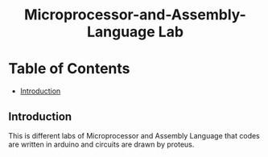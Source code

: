# <p align="center">Microprocessor-and-Assembly-Language Lab</p>

# Table of Contents
- [Introduction](https://github.com/mohammadtavakoli78/Microprocessor-and-Assembly-Language-Lab#introduction)

## Introduction
This is different labs of Microprocessor and Assembly Language that codes are written in arduino and circuits are drawn by proteus.
